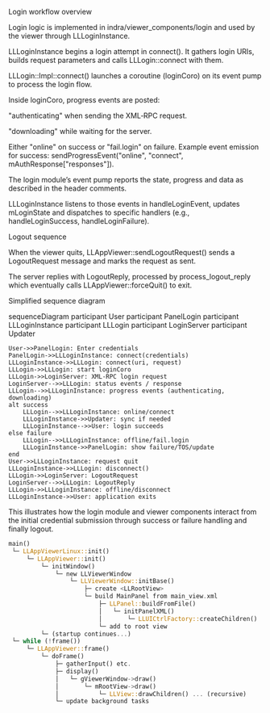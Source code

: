 Login workflow overview

Login logic is implemented in indra/viewer_components/login and used by the viewer through LLLoginInstance.

LLLoginInstance begins a login attempt in connect(). It gathers login URIs, builds request parameters and calls LLLogin::connect with them.

LLLogin::Impl::connect() launches a coroutine (loginCoro) on its event pump to process the login flow.

Inside loginCoro, progress events are posted:

"authenticating" when sending the XML‑RPC request.

"downloading" while waiting for the server.

Either "online" on success or "fail.login" on failure.
Example event emission for success: sendProgressEvent("online", "connect", mAuthResponse["responses"]).

The login module’s event pump reports the state, progress and data as described in the header comments.

LLLoginInstance listens to those events in handleLoginEvent, updates mLoginState and dispatches to specific handlers (e.g., handleLoginSuccess, handleLoginFailure).

Logout sequence

When the viewer quits, LLAppViewer::sendLogoutRequest() sends a LogoutRequest message and marks the request as sent.

The server replies with LogoutReply, processed by process_logout_reply which eventually calls LLAppViewer::forceQuit() to exit.

Simplified sequence diagram

sequenceDiagram
    participant User
    participant PanelLogin
    participant LLLoginInstance
    participant LLLogin
    participant LoginServer
    participant Updater

    User->>PanelLogin: Enter credentials
    PanelLogin->>LLLoginInstance: connect(credentials)
    LLLoginInstance->>LLLogin: connect(uri, request)
    LLLogin->>LLLogin: start loginCoro
    LLLogin->>LoginServer: XML-RPC login request
    LoginServer-->>LLLogin: status events / response
    LLLogin-->>LLLoginInstance: progress events (authenticating, downloading)
    alt success
        LLLogin-->>LLLoginInstance: online/connect
        LLLoginInstance->>Updater: sync if needed
        LLLoginInstance-->>User: login succeeds
    else failure
        LLLogin-->>LLLoginInstance: offline/fail.login
        LLLoginInstance->>PanelLogin: show failure/TOS/update
    end
    User->>LLLoginInstance: request quit
    LLLoginInstance->>LLLogin: disconnect()
    LLLogin->>LoginServer: LogoutRequest
    LoginServer-->>LLLogin: LogoutReply
    LLLogin->>LLLoginInstance: offline/disconnect
    LLLoginInstance->>User: application exits
This illustrates how the login module and viewer components interact from the initial credential submission through success or failure handling and finally logout.


```rust
main()
 └─ LLAppViewerLinux::init()
     └─ LLAppViewer::init()
         └─ initWindow()
             └─ new LLViewerWindow
                 └─ LLViewerWindow::initBase()
                     ├─ create <LLRootView>
                     └─ build MainPanel from main_view.xml
                         ├─ LLPanel::buildFromFile()
                         │   └─ initPanelXML()
                         │       └─ LLUICtrlFactory::createChildren()
                         └─ add to root view
         └─ (startup continues...)
 └─ while (!frame())
     └─ LLAppViewer::frame()
         └─ doFrame()
             ├─ gatherInput() etc.
             ├─ display()
             │   └─ gViewerWindow->draw()
             │       └─ mRootView->draw()
             │           └─ LLView::drawChildren() ... (recursive)
             └─ update background tasks
```